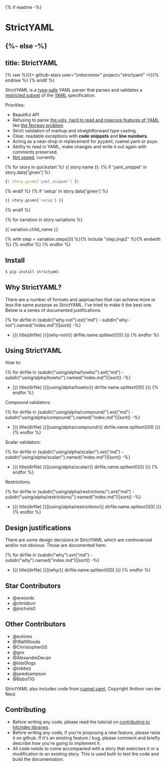 {% if readme -%}
# StrictYAML
{%- else -%}
---
title: StrictYAML
---

{% raw %}{{< github-stars user="crdoconnor" project="strictyaml" >}}{% endraw %}
{% endif %}

StrictYAML is a [type-safe](https://en.wikipedia.org/wiki/Type_safety) YAML parser
that parses and validates a [restricted subset](features-removed) of the [YAML](what-is-yaml)
specification.

Priorities:

- Beautiful API
- Refusing to parse [the ugly, hard to read and insecure features of YAML](features-removed) like [the Norway problem](why/implicit-typing-removed).
- Strict validation of markup and straightforward type casting.
- Clear, readable exceptions with **code snippets** and **line numbers**.
- Acting as a near-drop in replacement for pyyaml, ruamel.yaml or poyo.
- Ability to read in YAML, make changes and write it out again with comments preserved.
- [Not speed](why/speed-not-a-priority), currently.

{% for story in quickstart %}
{{ story.name }}:
{% if 'yaml_snippet' in story.data['given'] %}
```yaml
{{ story.given['yaml_snippet'] }}
```
{% endif %}
{% if 'setup' in story.data['given'] %}
```python
{{ story.given['setup'] }}
```
{% endif %}


{% for variation in story.variations %}

{{ variation.child_name }}:

{% with step = variation.steps[0] %}{% include "step.jinja2" %}{% endwith %}
{% endfor %}
{% endfor %}


## Install

```sh
$ pip install strictyaml
```


## Why StrictYAML?

There are a number of formats and approaches that can achieve more or
less the same purpose as StrictYAML. I've tried to make it the best one.
Below is a series of documented justifications:

{% for dirfile in (subdir("why-not").ext("md") - subdir("why-not").named("index.md"))|sort() -%}
- [{{ title(dirfile) }}](why-not/{{ dirfile.name.splitext()[0] }})
{% endfor %}


## Using StrictYAML

How to:

{% for dirfile in (subdir("using/alpha/howto/").ext("md") - subdir("using/alpha/howto/").named("index.md"))|sort() -%}
- [{{ title(dirfile) }}](using/alpha/howto/{{ dirfile.name.splitext()[0] }})
{% endfor %}

Compound validators:

{% for dirfile in (subdir("using/alpha/compound/").ext("md") - subdir("using/alpha/compound/").named("index.md"))|sort() -%}
- [{{ title(dirfile) }}](using/alpha/compound/{{ dirfile.name.splitext()[0] }})
{% endfor %}

Scalar validators:

{% for dirfile in (subdir("using/alpha/scalar/").ext("md") - subdir("using/alpha/scalar/").named("index.md"))|sort() -%}
- [{{ title(dirfile) }}](using/alpha/scalar/{{ dirfile.name.splitext()[0] }})
{% endfor %}

Restrictions:

{% for dirfile in (subdir("using/alpha/restrictions/").ext("md") - subdir("using/alpha/restrictions/").named("index.md"))|sort() -%}
- [{{ title(dirfile) }}](using/alpha/restrictions/{{ dirfile.name.splitext()[0] }})
{% endfor %}


## Design justifications

There are some design decisions in StrictYAML which are controversial
and/or not obvious. Those are documented here:

{% for dirfile in (subdir("why").ext("md") - subdir("why").named("index.md"))|sort() -%}
- [{{ title(dirfile) }}](why/{{ dirfile.name.splitext()[0] }})
{% endfor %}


## Star Contributors

- @wwoods
- @chrisburr
- @jnichols0

## Other Contributors

- @eulores
- @WaltWoods
- @ChristopherGS
- @gvx
- @AlexandreDecan
- @lots0logs
- @tobbez
- @jaredsampson
- @BoboTIG

StrictYAML also includes code from [ruamel.yaml](https://yaml.readthedocs.io/en/latest/), Copyright Anthon van der Neut.

## Contributing

- Before writing any code, please read the tutorial on [contributing to hitchdev libraries](https://hitchdev.com/approach/contributing-to-hitch-libraries/).
- Before writing any code, if you're proposing a new feature, please raise it on github. If it's an existing feature / bug, please comment and briefly describe how you're going to implement it.
- All code needs to come accompanied with a story that exercises it or a modification to an existing story. This is used both to test the code and build the documentation.
